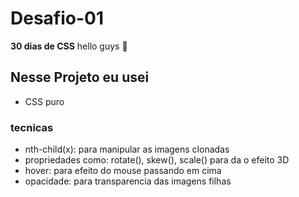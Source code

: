 # Desafio-01
**30 dias de CSS**
hello guys :wave:

## Nesse Projeto eu usei ##
* CSS puro
### tecnicas ###
* nth-child(x): para manipular as imagens clonadas 
* propriedades como: rotate(), skew(), scale() para da o efeito 3D
* hover: para efeito do mouse passando em cima
* opacidade: para transparencia das imagens filhas

